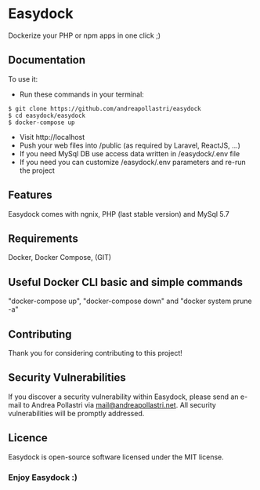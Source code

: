 # Easydock
Dockerize your PHP or npm apps in one click ;)

## Documentation

To use it:

- Run these commands in your terminal:
```
$ git clone https://github.com/andreapollastri/easydock
$ cd easydock/easydock
$ docker-compose up
```
- Visit http://localhost
- Push your web files into /public (as required by Laravel, ReactJS, ...)
- If you need MySql DB use access data written in /easydock/.env file
- If you need you can customize /easydock/.env parameters and re-run the project

## Features
Easydock comes with ngnix, PHP (last stable version) and MySql 5.7

## Requirements
Docker, Docker Compose, (GIT)

## Useful Docker CLI basic and simple commands
"docker-compose up", "docker-compose down" and "docker system prune -a"

## Contributing
Thank you for considering contributing to this project!

## Security Vulnerabilities
If you discover a security vulnerability within Easydock, please send an e-mail to Andrea Pollastri via mail@andreapollastri.net. All security vulnerabilities will be promptly addressed.

## Licence
Easydock is open-source software licensed under the MIT license.

### Enjoy Easydock :)
